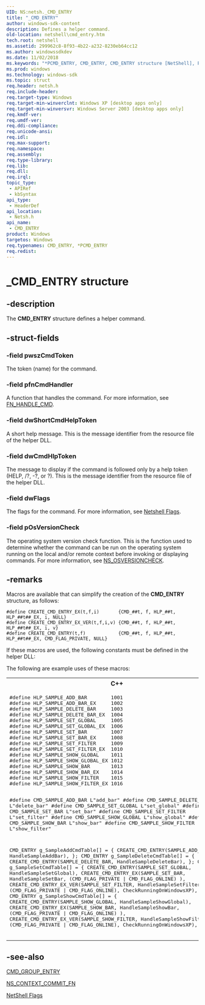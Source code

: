 ```yaml
---
UID: NS:netsh._CMD_ENTRY
title: "_CMD_ENTRY"
author: windows-sdk-content
description: Defines a helper command.
old-location: netshell\cmd_entry.htm
tech.root: netshell
ms.assetid: 299962c8-8f93-4b22-a232-8230eb64cc12
ms.author: windowssdkdev
ms.date: 11/02/2018
ms.keywords: "*PCMD_ENTRY, CMD_ENTRY, CMD_ENTRY structure [NetShell], PCMD_ENTRY, PCMD_ENTRY structure pointer [NetShell], _CMD_ENTRY, _netsh_cmd_entry, netsh/CMD_ENTRY, netsh/PCMD_ENTRY, netshell.cmd_entry"
ms.prod: windows
ms.technology: windows-sdk
ms.topic: struct
req.header: netsh.h
req.include-header: 
req.target-type: Windows
req.target-min-winverclnt: Windows XP [desktop apps only]
req.target-min-winversvr: Windows Server 2003 [desktop apps only]
req.kmdf-ver: 
req.umdf-ver: 
req.ddi-compliance: 
req.unicode-ansi: 
req.idl: 
req.max-support: 
req.namespace: 
req.assembly: 
req.type-library: 
req.lib: 
req.dll: 
req.irql: 
topic_type:
 - APIRef
 - kbSyntax
api_type:
 - HeaderDef
api_location:
 - Netsh.h
api_name:
 - CMD_ENTRY
product: Windows
targetos: Windows
req.typenames: CMD_ENTRY, *PCMD_ENTRY
req.redist: 
---
```


# _CMD_ENTRY structure


## -description


The 
<b>CMD_ENTRY</b> structure defines a helper command.


## -struct-fields




### -field pwszCmdToken

The token (name) for the command.


### -field pfnCmdHandler

A function that handles the command. For more information, see 
<a href="https://msdn.microsoft.com/5058e202-9ad4-4789-97db-3c13b4a1c337">FN_HANDLE_CMD</a>.


### -field dwShortCmdHelpToken

A short help message. This is the message identifier from the resource file of the helper DLL.


### -field dwCmdHlpToken

The message to display if the command is followed only by a help token (HELP, /?, -?, or ?). This is the message identifier from the resource file of the helper DLL.


### -field dwFlags

The flags for the command. For more information, see 
<a href="https://msdn.microsoft.com/61dfa4ae-cf70-4858-be10-f77a318eaa28">Netshell Flags</a>.


### -field pOsVersionCheck

The operating system version check function. This is the function used to determine whether the command can be run on the operating system running on the local and/or remote context before invoking or displaying commands. For more information, see 
<a href="https://msdn.microsoft.com/d58258ac-a16a-4983-bf35-71153dcbe652">NS_OSVERSIONCHECK</a>.


## -remarks



Macros are available that can simplify the creation of the 
<b>CMD_ENTRY</b> structure, as follows:

<pre class="syntax" xml:space="preserve"><code>#define CREATE_CMD_ENTRY_EX(t,f,i)       {CMD_##t, f, HLP_##t, HLP_##t##_EX, i, NULL}
#define CREATE_CMD_ENTRY_EX_VER(t,f,i,v) {CMD_##t, f, HLP_##t, HLP_##t##_EX, i, v}
#define CREATE_CMD_ENTRY(t,f)            {CMD_##t, f, HLP_##t, HLP_##t##_EX, CMD_FLAG_PRIVATE, NULL}</code></pre>
If these macros are used, the following constants must be defined in the helper DLL:



The following are example uses of these macros:

<div class="code"><span codelanguage="ManagedCPlusPlus"><table>
<tr>
<th>C++</th>
</tr>
<tr>
<td>
<pre>#define HLP_SAMPLE_ADD_BAR        1001
#define HLP_SAMPLE_ADD_BAR_EX     1002
#define HLP_SAMPLE_DELETE_BAR     1003
#define HLP_SAMPLE_DELETE_BAR_EX  1004
#define HLP_SAMPLE_SET_GLOBAL     1005
#define HLP_SAMPLE_SET_GLOBAL_EX  1006
#define HLP_SAMPLE_SET_BAR        1007
#define HLP_SAMPLE_SET_BAR_EX     1008
#define HLP_SAMPLE_SET_FILTER     1009
#define HLP_SAMPLE_SET_FILTER_EX  1010
#define HLP_SAMPLE_SHOW_GLOBAL    1011
#define HLP_SAMPLE_SHOW_GLOBAL_EX 1012
#define HLP_SAMPLE_SHOW_BAR       1013
#define HLP_SAMPLE_SHOW_BAR_EX    1014
#define HLP_SAMPLE_SHOW_FILTER    1015
#define HLP_SAMPLE_SHOW_FILTER_EX 1016

#define CMD_SAMPLE_ADD_BAR        L"add_bar"
#define CMD_SAMPLE_DELETE_BAR     L"delete_bar"
#define CMD_SAMPLE_SET_GLOBAL     L"set_global"
#define CMD_SAMPLE_SET_BAR        L"set_bar"
#define CMD_SAMPLE_SET_FILTER     L"set_filter"
#define CMD_SAMPLE_SHOW_GLOBAL    L"show_global"
#define CMD_SAMPLE_SHOW_BAR       L"show_bar"
#define CMD_SAMPLE_SHOW_FILTER    L"show_filter"

CMD_ENTRY  g_SampleAddCmdTable[] = 
{
    CREATE_CMD_ENTRY(SAMPLE_ADD_BAR, HandleSampleAddBar),
};
CMD_ENTRY  g_SampleDeleteCmdTable[] = 
{
    CREATE_CMD_ENTRY(SAMPLE_DELETE_BAR, HandleSampleDeleteBar),
};
CMD_ENTRY  g_SampleSetCmdTable[] = 
{
    CREATE_CMD_ENTRY(SAMPLE_SET_GLOBAL, HandleSampleSetGlobal),
    CREATE_CMD_ENTRY_EX(SAMPLE_SET_BAR, HandleSampleSetBar, (CMD_FLAG_PRIVATE | CMD_FLAG_ONLINE) ),
    CREATE_CMD_ENTRY_EX_VER(SAMPLE_SET_FILTER, HandleSampleSetFilter, (CMD_FLAG_PRIVATE | CMD_FLAG_ONLINE), CheckRunningOnWindowsXP),
};
CMD_ENTRY  g_SampleShowCmdTable[] = 
{
    CREATE_CMD_ENTRY(SAMPLE_SHOW_GLOBAL, HandleSampleShowGlobal),
    CREATE_CMD_ENTRY_EX(SAMPLE_SHOW_BAR, HandleSampleShowBar, (CMD_FLAG_PRIVATE | CMD_FLAG_ONLINE) ),
    CREATE_CMD_ENTRY_EX_VER(SAMPLE_SHOW_FILTER, HandleSampleShowFilter, (CMD_FLAG_PRIVATE | CMD_FLAG_ONLINE), CheckRunningOnWindowsXP),
};
</pre>
</td>
</tr>
</table></span></div>



## -see-also




<a href="https://msdn.microsoft.com/dc0d6449-f635-417c-8363-51e61c417051">CMD_GROUP_ENTRY</a>



<a href="https://msdn.microsoft.com/2380cd4e-5e41-4bfb-874c-50be09044c85">NS_CONTEXT_COMMIT_FN</a>



<a href="https://msdn.microsoft.com/61dfa4ae-cf70-4858-be10-f77a318eaa28">NetShell Flags</a>
 

 

